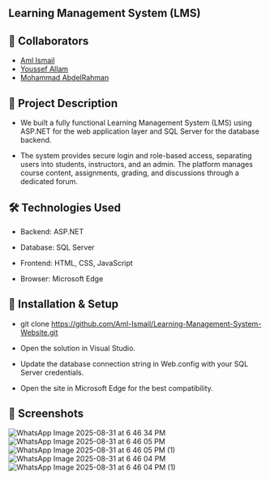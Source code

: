## Learning Management System (LMS)

## 👥 Collaborators

- [Aml Ismail](https://github.com/Aml-Ismail)
- [Youssef Allam](https://github.com/YoussefMAllam)
- [Mohammad AbdelRahman](https://github.com/MomoAbdelRahman)


## 📝 Project Description

- We built a fully functional Learning Management System (LMS) using ASP.NET for the web application layer and SQL Server for the database backend.

- The system provides secure login and role-based access, separating users into students, instructors, and an admin. The platform manages course content, assignments, grading, and discussions through a dedicated forum.


## 🛠️ Technologies Used

- Backend: ASP.NET

- Database: SQL Server

- Frontend: HTML, CSS, JavaScript

- Browser: Microsoft Edge

## 🚀 Installation & Setup


- git clone https://github.com/Aml-Ismail/Learning-Management-System-Website.git



- Open the solution in Visual Studio.

- Update the database connection string in Web.config with your SQL Server credentials.

- Open the site in Microsoft Edge for the best compatibility.

## 📸 Screenshots

![WhatsApp Image 2025-08-31 at 6 46 34 PM](https://github.com/user-attachments/assets/83604992-47e5-49d7-a62d-deb44f770af2)
![WhatsApp Image 2025-08-31 at 6 46 05 PM](https://github.com/user-attachments/assets/fbf061b5-7f49-4ea3-b64d-98faf0834de4)
![WhatsApp Image 2025-08-31 at 6 46 05 PM (1)](https://github.com/user-attachments/assets/a587250d-96f0-4e83-8b21-13c74cd80ed7)
![WhatsApp Image 2025-08-31 at 6 46 04 PM](https://github.com/user-attachments/assets/479d99e6-405d-4375-92c6-981adff7771d)
![WhatsApp Image 2025-08-31 at 6 46 04 PM (1)](https://github.com/user-attachments/assets/99f60b3d-4b2e-42be-a5ae-87ee9da664e7)


